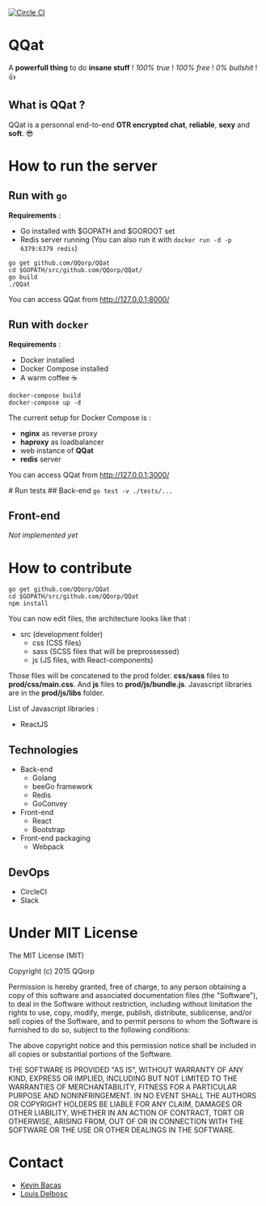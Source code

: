 [![Circle CI](https://circleci.com/gh/QQorp/QQat/tree/master.svg?style=svg)](https://circleci.com/gh/QQorp/QQat/tree/master)

# QQat
A **powerfull thing** to do **insane stuff** ! _100% true_ ! _100% free_ ! _0% bullshit_ ! :+1:

## What is QQat ?
QQat is a personnal end-to-end **OTR encrypted chat**, **reliable**, **sexy** and **soft**. :sunglasses:


# How to run the server
## Run with ```go```
**Requirements** :
- Go installed with $GOPATH and $GOROOT set
- Redis server running (You can also run it with ```docker run -d -p 6379:6379 redis```)

```shell
go get github.com/QQorp/QQat
cd $GOPATH/src/github.com/QQorp/QQat/
go build
./QQat
```

You can access QQat from http://127.0.0.1:8000/

## Run with ```docker```
**Requirements** :
- Docker installed
- Docker Compose installed
- A warm coffee :coffee:

```shell
docker-compose build
docker-compose up -d
```
The current setup for Docker Compose is :
- **nginx** as reverse proxy
- **haproxy** as loadbalancer
- web instance of **QQat**
- **redis** server

You can access QQat from http://127.0.0.1:3000/

# Run tests
## Back-end
```go test -v ./tests/...```

## Front-end
*Not implemented yet*

# How to contribute
```shell
go get github.com/QQorp/QQat
cd $GOPATH/src/github.com/QQorp/QQat
npm install
```
You can now edit files, the architecture looks like that :
- src (development folder)
  - css (CSS files)
  - sass (SCSS files that will be preprossessed)
  - js (JS files, with React-components)

Those files will be concatened to the prod folder. **css/sass** files to **prod/css/main.css**. And **js** files to **prod/js/bundle.js**. Javascript libraries are in the **prod/js/libs** folder.

List of Javascript libraries :
- ReactJS

## Technologies
- Back-end
  - Golang
  - beeGo framework
  - Redis
  - GoConvey
- Front-end
  - React
  - Bootstrap
- Front-end packaging
  - Webpack

## DevOps
- CircleCI
- Slack

# Under MIT License
The MIT License (MIT)

Copyright (c) 2015 QQorp

Permission is hereby granted, free of charge, to any person obtaining a copy of this software and associated documentation files (the "Software"), to deal in the Software without restriction, including without limitation the rights to use, copy, modify, merge, publish, distribute, sublicense, and/or sell copies of the Software, and to permit persons to whom the Software is furnished to do so, subject to the following conditions:

The above copyright notice and this permission notice shall be included in all copies or substantial portions of the Software.

THE SOFTWARE IS PROVIDED "AS IS", WITHOUT WARRANTY OF ANY KIND, EXPRESS OR IMPLIED, INCLUDING BUT NOT LIMITED TO THE WARRANTIES OF MERCHANTABILITY, FITNESS FOR A PARTICULAR PURPOSE AND NONINFRINGEMENT. IN NO EVENT SHALL THE AUTHORS OR COPYRIGHT HOLDERS BE LIABLE FOR ANY CLAIM, DAMAGES OR OTHER LIABILITY, WHETHER IN AN ACTION OF CONTRACT, TORT OR OTHERWISE, ARISING FROM, OUT OF OR IN CONNECTION WITH THE SOFTWARE OR THE USE OR OTHER DEALINGS IN THE SOFTWARE.

# Contact
- [Kevin Bacas](https://github.com/KevinBacas)
- [Louis Delbosc](https://github.com/LouisDelbosc)
